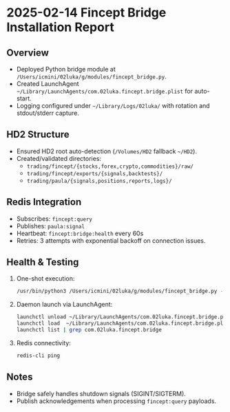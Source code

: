 # 2025-02-14 Fincept Bridge Installation Report

## Overview
- Deployed Python bridge module at `/Users/icmini/02luka/g/modules/fincept_bridge.py`.
- Created LaunchAgent `~/Library/LaunchAgents/com.02luka.fincept.bridge.plist` for auto-start.
- Logging configured under `~/Library/Logs/02luka/` with rotation and stdout/stderr capture.

## HD2 Structure
- Ensured HD2 root auto-detection (`/Volumes/HD2` fallback `~/HD2`).
- Created/validated directories:
  - `trading/fincept/{stocks,forex,crypto,commodities}/raw/`
  - `trading/fincept/exports/{signals,backtests}/`
  - `trading/paula/{signals,positions,reports,logs}/`

## Redis Integration
- Subscribes: `fincept:query`
- Publishes: `paula:signal`
- Heartbeat: `fincept:bridge:health` every 60s
- Retries: 3 attempts with exponential backoff on connection issues.

## Health & Testing
1. One-shot execution:
   ```bash
   /usr/bin/python3 /Users/icmini/02luka/g/modules/fincept_bridge.py --once
   ```
2. Daemon launch via LaunchAgent:
   ```bash
   launchctl unload ~/Library/LaunchAgents/com.02luka.fincept.bridge.plist 2>/dev/null || true
   launchctl load  ~/Library/LaunchAgents/com.02luka.fincept.bridge.plist
   launchctl list | grep com.02luka.fincept.bridge
   ```
3. Redis connectivity:
   ```bash
   redis-cli ping
   ```

## Notes
- Bridge safely handles shutdown signals (SIGINT/SIGTERM).
- Publish acknowledgements when processing `fincept:query` payloads.
